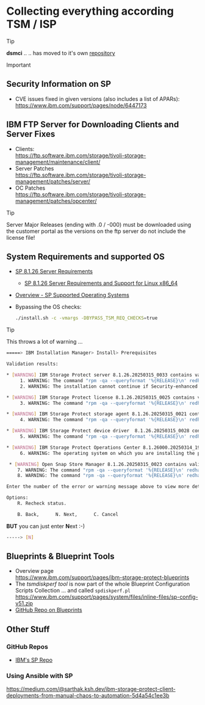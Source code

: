 # Collecting everything according TSM / ISP

> [!TIP]
> **dsmci** ..
> .. has moved to it's own [repository](https://github.com/bnachtwey/dsmci)

> [!IMPORTANT]
> ## Security Information on SP
> - CVE issues fixed in given versions (also includes a list of APARs):<br>
>   https://www.ibm.com/support/pages/node/6447173

## IBM FTP Server for Downloading Clients and Server Fixes
- Clients:<br>
    https://ftp.software.ibm.com/storage/tivoli-storage-management/maintenance/client/
- Server Patches<br>
    https://ftp.software.ibm.com/storage/tivoli-storage-management/patches/server/
- OC Patches<br>
    https://ftp.software.ibm.com/storage/tivoli-storage-management/patches/opcenter/

> [!TIP]
> Server Major Releases (ending with .0 / -000) must be downloaded using the customer portal as the versions on the ftp server do not include the license file!

## System Requirements and supported OS
- [SP 8.1.26 Server Requirements](https://www.ibm.com/docs/en/storage-protect/8.1.26?topic=systems-minimum-linux-x86-64-server-requirements)
  - [SP 8.1.26 Server Requirements and Support for Linux x86_64](https://www.ibm.com/support/pages/node/7186417)
- [Overview - SP Supported Operating Systems](https://www.ibm.com/support/pages/overview-ibm-storage-protect-supported-operating-systems)

- Bypassing the OS checks:<br>
  ```bash
  ./install.sh -c -vmargs -DBYPASS_TSM_REQ_CHECKS=true
  ```
> [!TIP]
> 
>   This throws a lot of warning ...
>   ```bash
>   =====> IBM Installation Manager> Install> Prerequisites
> 
>   Validation results:
>   
>   * [WARNING] IBM Storage Protect server 8.1.26.20250315_0033 contains validation warning.
>        1. WARNING: The command "rpm -qa --queryformat '%{RELEASE}\n' redhat-release* | grep \\." has failed.
>        2. WARNING: The installation cannot continue if Security-enhanced Linux (SELinux) is enabled and in enforcing mode.
>   
>   * [WARNING] IBM Storage Protect license 8.1.26.20250315_0025 contains validation warning.
>        3. WARNING: The command "rpm -qa --queryformat '%{RELEASE}\n' redhat-release* | grep \\." has failed.
>   
>   * [WARNING] IBM Storage Protect storage agent 8.1.26.20250315_0021 contains validation warning.
>        4. WARNING: The command "rpm -qa --queryformat '%{RELEASE}\n' redhat-release* | grep \\." has failed.
>   
>   * [WARNING] IBM Storage Protect device driver  8.1.26.20250315_0028 contains validation warning.
>        5. WARNING: The command "rpm -qa --queryformat '%{RELEASE}\n' redhat-release* | grep \\." has failed.
>   
>   * [WARNING] IBM Storage Protect Operations Center 8.1.26000.20250314_1902 contains validation warning.
>        6. WARNING: The operating system on which you are installing the product is not supported. For more information, see http://www.ibm.com/support/docview.wss?uid=swg21243309.
>   
>    * [WARNING] Open Snap Store Manager 8.1.26.20250315_0023 contains validation warning.
>       7. WARNING: The command "rpm -qa --queryformat '%{RELEASE}\n' redhat-release* | grep \\." has failed.
>       8. WARNING: The command "rpm -qa --queryformat '%{RELEASE}\n' redhat-release* | grep \\." has failed.
>   
>   Enter the number of the error or warning message above to view more details.
>   
>   Options:
>       R. Recheck status.
>   
>       B. Back,      N. Next,      C. Cancel
>   ```
>   **BUT** you can just enter **N**ext :-)
>   ```bash
>   -----> [N]
>   ```

## Blueprints & Blueprint Tools

- Overview page<br>
    https://www.ibm.com/support/pages/ibm-storage-protect-blueprints
- The *tsmdiskperf tool* is now part of the whole Blueprint Configuration Scripts Collection ... and called `spdiskperf.pl `<br>
    https://www.ibm.com/support/pages/system/files/inline-files/sp-config-v51.zip
- [GitHub Repo on Blueprints](https://github.com/IBM/storage-protect-galaxy)


## Other Stuff
### GitHub Repos
- [IBM's SP Repo](https://github.com/IBM/ansible-storage-protect)

### Using Ansible with SP
https://medium.com/@sarthak.ksh.dev/ibm-storage-protect-client-deployments-from-manual-chaos-to-automation-5d4a54c1ee3b

